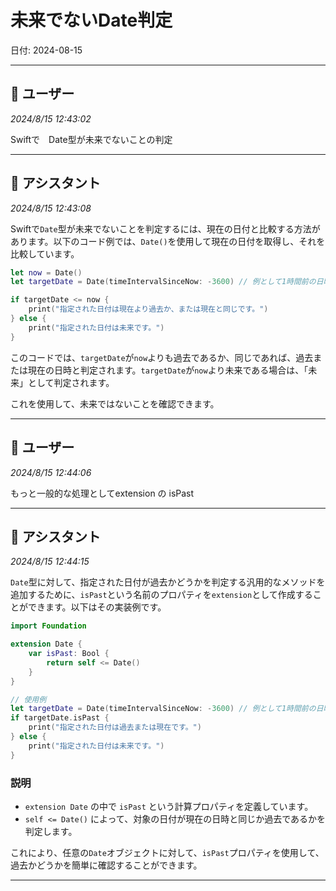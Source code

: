 # 未来でないDate判定

日付: 2024-08-15

---

## 👤 ユーザー
*2024/8/15 12:43:02*

Swiftで　Date型が未来でないことの判定

---

## 🤖 アシスタント
*2024/8/15 12:43:08*

Swiftで`Date`型が未来でないことを判定するには、現在の日付と比較する方法があります。以下のコード例では、`Date()`を使用して現在の日付を取得し、それを比較しています。

```swift
let now = Date()
let targetDate = Date(timeIntervalSinceNow: -3600) // 例として1時間前の日時を設定

if targetDate <= now {
    print("指定された日付は現在より過去か、または現在と同じです。")
} else {
    print("指定された日付は未来です。")
}
```

このコードでは、`targetDate`が`now`よりも過去であるか、同じであれば、過去または現在の日時と判定されます。`targetDate`が`now`より未来である場合は、「未来」として判定されます。

これを使用して、未来ではないことを確認できます。

---

## 👤 ユーザー
*2024/8/15 12:44:06*

もっと一般的な処理としてextension の isPast

---

## 🤖 アシスタント
*2024/8/15 12:44:15*

`Date`型に対して、指定された日付が過去かどうかを判定する汎用的なメソッドを追加するために、`isPast`という名前のプロパティを`extension`として作成することができます。以下はその実装例です。

```swift
import Foundation

extension Date {
    var isPast: Bool {
        return self <= Date()
    }
}

// 使用例
let targetDate = Date(timeIntervalSinceNow: -3600) // 例として1時間前の日時を設定
if targetDate.isPast {
    print("指定された日付は過去または現在です。")
} else {
    print("指定された日付は未来です。")
}
```

### 説明
- `extension Date` の中で `isPast` という計算プロパティを定義しています。
- `self <= Date()` によって、対象の日付が現在の日時と同じか過去であるかを判定します。

これにより、任意の`Date`オブジェクトに対して、`isPast`プロパティを使用して、過去かどうかを簡単に確認することができます。

---
